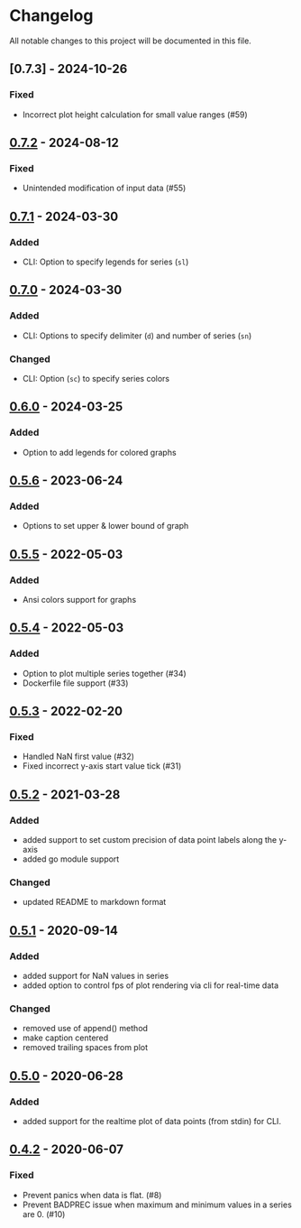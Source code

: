 # Changelog

All notable changes to this project will be documented in this file.

## [0.7.3] - 2024-10-26

### Fixed

- Incorrect plot height calculation for small value ranges (#59)

## [0.7.2] - 2024-08-12

### Fixed

- Unintended modification of input data (#55)

## [0.7.1] - 2024-03-30

### Added

- CLI: Option to specify legends for series (`sl`)

## [0.7.0] - 2024-03-30

### Added

- CLI: Options to specify delimiter (`d`) and number of series (`sn`)

### Changed

- CLI: Option (`sc`) to specify series colors

## [0.6.0] - 2024-03-25

### Added

- Option to add legends for colored graphs

## [0.5.6] - 2023-06-24

### Added

- Options to set upper & lower bound of graph

## [0.5.5] - 2022-05-03

### Added

- Ansi colors support for graphs

## [0.5.4] - 2022-05-03

### Added

- Option to plot multiple series together (#34)
- Dockerfile file support (#33)

## [0.5.3] - 2022-02-20

### Fixed

- Handled NaN first value (#32)
- Fixed incorrect y-axis start value tick (#31)

## [0.5.2] - 2021-03-28

### Added

- added support to set custom precision of data point labels along the y-axis
- added go module support

### Changed

- updated README to markdown format

## [0.5.1] - 2020-09-14

### Added

- added support for NaN values in series
- added option to control fps of plot rendering via cli for real-time data

### Changed

- removed use of append() method
- make caption centered
- removed trailing spaces from plot

## [0.5.0] - 2020-06-28

### Added

- added support for the realtime plot of data points (from stdin) for CLI.

## [0.4.2] - 2020-06-07

### Fixed

- Prevent panics when data is flat. (#8)
- Prevent BADPREC issue when maximum and minimum values in a series are 0. (#10)

[0.7.2]: https://github.com/guptarohit/asciigraph/releases/tag/v0.7.2
[0.7.1]: https://github.com/guptarohit/asciigraph/releases/tag/v0.7.1
[0.7.0]: https://github.com/guptarohit/asciigraph/releases/tag/v0.7.0
[0.6.0]: https://github.com/guptarohit/asciigraph/releases/tag/v0.6.0
[0.5.6]: https://github.com/guptarohit/asciigraph/releases/tag/v0.5.6
[0.5.5]: https://github.com/guptarohit/asciigraph/releases/tag/v0.5.5
[0.5.4]: https://github.com/guptarohit/asciigraph/releases/tag/v0.5.4
[0.5.3]: https://github.com/guptarohit/asciigraph/releases/tag/v0.5.3
[0.5.2]: https://github.com/guptarohit/asciigraph/releases/tag/v0.5.2
[0.5.1]: https://github.com/guptarohit/asciigraph/releases/tag/v0.5.1
[0.5.0]: https://github.com/guptarohit/asciigraph/releases/tag/v0.5.0
[0.4.2]: https://github.com/guptarohit/asciigraph/releases/tag/v0.4.2

